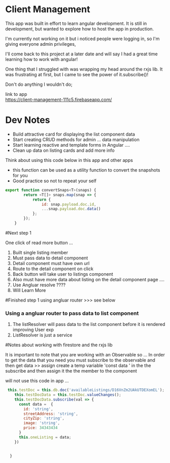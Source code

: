  # Client Management 
 
 This app was built in effort to learn angular development. It is still in development, but wanted to explore how to host the app in production.

 I'm currently not working on it but i noticed people were logging in, so I'm giving everyone admin privileges,

 I'll come back to this project at a later date and will say I had a great time learning how to work with angular!

 One thing that I struggled with was wrapping my head around the rxjs lib. It was frustrating at first, but I came to see the power of it.subscribe()!

 Don't do anything I wouldn't do; 

 link to app  
 https://client-management-111c5.firebaseapp.com/
 
 # Dev Notes 
- Build attractive card for displaying the list component data 
- Start creating CRUD methods for admin  ... data manipulation 
- Start learning reactive and template forms in Angular .... 
- Clean up data on listing cards and add more info 


Think about using this code below in this app and other apps 
- this function can be used as a utility function to convert the snapshots for you 
- Good practice so not to repeat your self 

```javascript
export function convertSnaps<T>(snaps) {
        return <T[]> snaps.map(snap => {
            return {
                id: snap.payload.doc.id,
                ...snap.payload.doc.data()
            };
        });
    }
```
#Next step 1

One click of read more button ... 
1. Built single listing member
2. Must pass data to detail component 
3. Detail component must have own url 
4. Route to the detail component on click 
5. Back button will take user to listings component 
6. Also must have more data about listing on the detail component page .... 
7. Use Angluar resolve ???? 
8. Will Learn More

#Finished step 1 using angluar router >>> see below 


### Using a angluar router to pass data to list component
1. The listResolver will pass data to the list component before it is rendered improving User exp 
2. ListResolver is just a service

#Notes about working with firestore and the rxjs lib 

It is important to note that you are working with an Observable so ...
In order to get the data that you need you must subscribe to the observable and then get data >> assign 
create a temp variable 'const data '  in the the subscribe and then assign it the the member to the component

will not use this code in app ... 
```javascript
 this.testDoc = this.db.doc('availableListings/D16VnZm2UAkUTDEXomEL');
    this.testDocData = this.testDoc.valueChanges();
    this.testDocData.subscribe(val => {
      const data =  {
        id: 'string',
        streetAddress: 'string',
        cityZip: 'string',
        image: 'string',
        price: 34343434
      }
      this.oneListing = data;
    })
     

  }
```
